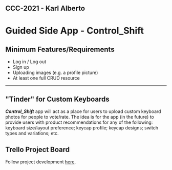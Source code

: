 CCC-2021 - Karl Alberto
---

# Guided Side App - Control_Shift

## Minimum Features/Requirements

* Log in / Log out
* Sign up
* Uploading images (e.g. a profile picture)
* At least one full CRUD resource

---

## "Tinder" for Custom Keyboards

***Control_Shift*** app will act as a place for users to upload custom keyboard photos for people to vote/rate. The idea is for the app (in the future) to provide users with product recommendations for any of the following: keyboard size/layout preference; keycap profile; keycap designs; switch types and variations; etc.


## Trello Project Board

Follow project development [here](https://trello.com/b/hBTetgJ3/term-3-guided-side-app).